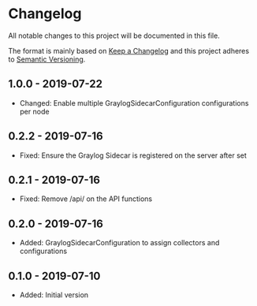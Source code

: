 # Changelog

All notable changes to this project will be documented in this file.

The format is mainly based on [Keep a Changelog](http://keepachangelog.com/)
and this project adheres to [Semantic Versioning](http://semver.org/).

## 1.0.0 - 2019-07-22

* Changed: Enable multiple GraylogSidecarConfiguration configurations per node

## 0.2.2 - 2019-07-16

* Fixed: Ensure the Graylog Sidecar is registered on the server after set

## 0.2.1 - 2019-07-16

* Fixed: Remove /api/ on the API functions

## 0.2.0 - 2019-07-16

* Added: GraylogSidecarConfiguration to assign collectors and configurations

## 0.1.0 - 2019-07-10

* Added: Initial version
